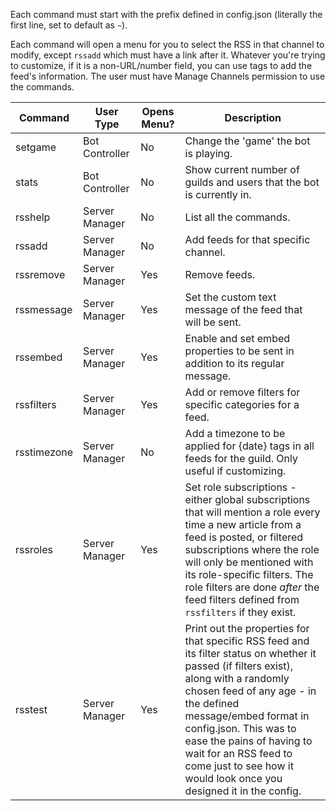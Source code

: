 Each command must start with the prefix defined in config.json (literally the first line, set to default as `~`).

Each command will open a menu for you to select the RSS in that channel to modify, except `rssadd` which must have a link after it. Whatever you're trying to customize, if it is a non-URL/number field, you can use tags to add the feed's information. The user must have Manage Channels permission to use the commands.

|Command|User Type|Opens Menu?|Description|
|-------|----------|-----------|----|
|setgame|Bot Controller|No|Change the 'game' the bot is playing.|
|stats|Bot Controller|No|Show current number of guilds and users that the bot is currently in.|
|rsshelp|Server Manager|No|List all the commands.|
|rssadd|Server Manager|No|Add feeds for that specific channel.|
|rssremove|Server Manager|Yes|Remove feeds.|
|rssmessage|Server Manager|Yes|Set the custom text message of the feed that will be sent.|
|rssembed|Server Manager|Yes|Enable and set embed properties to be sent in addition to its regular message.|
|rssfilters|Server Manager|Yes|Add or remove filters for specific categories for a feed.|
|rsstimezone|Server Manager|No|Add a timezone to be applied for {date} tags in all feeds for the guild. Only useful if customizing.|
|rssroles|Server Manager|Yes|Set role subscriptions - either global subscriptions that will mention a role every time a new article from a feed is posted, or filtered subscriptions where the role will only be mentioned with its role-specific filters. The role filters are done *after* the feed filters defined from `rssfilters` if they exist.|
|rsstest|Server Manager|Yes|Print out the properties for that specific RSS feed and its filter status on whether it passed (if filters exist), along with a randomly chosen feed of any age - in the defined message/embed format in config.json. This was to ease the pains of having to wait for an RSS feed to come just to see how it would look once you designed it in the config.|